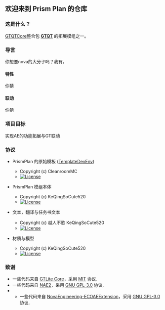 ## 欢迎来到 Prism Plan 的仓库

### 这是什么？

<u>GTQTCore</u>整合包 __[GTQT](https://www.mcmod.cn/modpack/590.html)__ 的拓展模组之一。

### 导言

你想要nova的大分子吗？我有。

#### 特性

你猜

#### 联动

你猜

### 项目目标

实现AE的功能拓展与GT联动

### 协议

* PrismPlan 的原始模板 ([TemplateDevEnv](https://github.com/CleanroomMC/TemplateDevEnv))
    - Copyright (c) CleanroomMC
    - [![License](https://img.shields.io/badge/License-MIT-red.svg?style=flat-square)](http://opensource.org/licenses/MIT)

* PrismPlan 模组本体
    - Copyright (c) KeQingSoCute520
    - [![License](https://img.shields.io/badge/License-GPLv3-blue.svg?style=flat-square)](https://github.com/GTQT/GTQTcore/blob/main/LICENSE)

* 文本，翻译与任务书文本
    - Copyright (c) 越人不歌 KeQingSoCute520 
    - [![License](https://img.shields.io/badge/License-CC%20BY--NC--SA%203.0-yellow.svg?style=flat-square)](https://creativecommons.org/licenses/by-nc-sa/3.0/)

* 材质与模型
    - Copyright (c) KeQingSoCute520
    - [![License](https://img.shields.io/badge/License-CC%20BY--NC--SA%203.0-yellow.svg?style=flat-square)](https://creativecommons.org/licenses/by-nc-sa/3.0/)
### 致谢

* 一些代码来自 [GTLite Core](https://gitlab.com/gregtech-lite/gregtech-lite-core)，采用 [MIT](https://gitlab.com/gregtech-lite/gregtech-lite-core/-/blob/test-magic-sweepy/LICENSE) 协议.
* 一些代码来自 [NAE2](https://github.com/AE2-UEL/NAE2)，采用 [GNU GPL-3.0](https://github.com/AE2-UEL/NAE2/blob/master/LICENSE) 协议.
* * 一些代码来自 [NovaEngineering-ECOAEExtension](https://github.com/sddsd2332/NovaEngineering-ECOAEExtension)，采用 [GNU GPL-3.0](https://github.com/sddsd2332/NovaEngineering-ECOAEExtension/blob/main/LICENSE) 协议.

